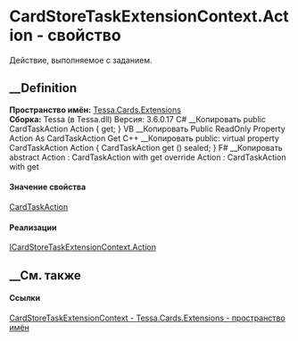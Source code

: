 # CardStoreTaskExtensionContext.Action - свойство
Действие, выполняемое с заданием.
##  __Definition
 **Пространство имён:** [Tessa.Cards.Extensions](N_Tessa_Cards_Extensions.htm)  
 **Сборка:** Tessa (в Tessa.dll) Версия: 3.6.0.17
C# __Копировать
     public CardTaskAction Action { get; }
VB __Копировать
     Public ReadOnly Property Action As CardTaskAction
    	Get
C++ __Копировать
     public:
    virtual property CardTaskAction Action {
    	CardTaskAction get () sealed;
    }
F# __Копировать
     abstract Action : CardTaskAction with get
    override Action : CardTaskAction with get
#### Значение свойства
[CardTaskAction](T_Tessa_Cards_CardTaskAction.htm)
#### Реализации
[ICardStoreTaskExtensionContext.Action](P_Tessa_Cards_Extensions_ICardStoreTaskExtensionContext_Action.htm)  
##  __См. также
#### Ссылки
[CardStoreTaskExtensionContext -
](T_Tessa_Cards_Extensions_CardStoreTaskExtensionContext.htm)
[Tessa.Cards.Extensions - пространство имён](N_Tessa_Cards_Extensions.htm)
